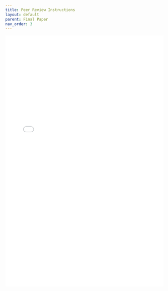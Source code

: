 ```yaml
---
title: Peer Review Instructions
layout: default
parent: Final Paper
nav_order: 3
---
```

<iframe 
    src="[https://docs.google.com/document/d/e/2PACX-1vTzk0SiCb69mmWXhZnLD5PfWwyCRfUW2uaFwqaCj5XSbftDzmgFnoChcNLsjcjCbvFrxij2aiRSJKUP/pub?embedded=true](https://docs.google.com/document/d/e/2PACX-1vQd5bdfIOBA6OMcZwDPbE7bmNJOhZcROW26z7A1vNTBM4sefH912gY912bNmfHwh7p3GGN58laNJeO5/pub?embedded=true" 
    width="100%" 
    height="800px" 
    frameborder="0" 
    allowfullscreen>
</iframe>
